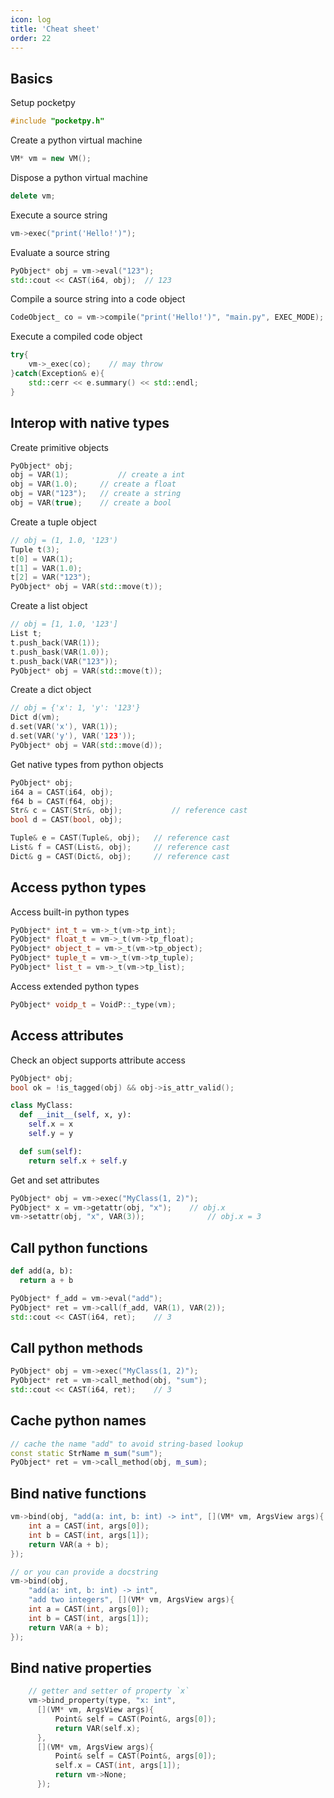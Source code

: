 ```yaml
---
icon: log
title: 'Cheat sheet'
order: 22
---
```


## Basics

Setup pocketpy

```cpp
#include "pocketpy.h"
```

Create a python virtual machine

```cpp
VM* vm = new VM();
```

Dispose a python virtual machine

```cpp
delete vm;
```

Execute a source string

```cpp
vm->exec("print('Hello!')");
```

Evaluate a source string

```cpp
PyObject* obj = vm->eval("123");
std::cout << CAST(i64, obj);  // 123
```

Compile a source string into a code object

```cpp
CodeObject_ co = vm->compile("print('Hello!')", "main.py", EXEC_MODE);
```

Execute a compiled code object

```cpp
try{
    vm->_exec(co);    // may throw
}catch(Exception& e){
    std::cerr << e.summary() << std::endl;
}
```

## Interop with native types

Create primitive objects

```cpp
PyObject* obj;
obj = VAR(1);			// create a int
obj = VAR(1.0);		// create a float
obj = VAR("123");	// create a string
obj = VAR(true);	// create a bool
```

Create a tuple object

```cpp
// obj = (1, 1.0, '123')
Tuple t(3);
t[0] = VAR(1);
t[1] = VAR(1.0);
t[2] = VAR("123");
PyObject* obj = VAR(std::move(t));
```

Create a list object

```cpp
// obj = [1, 1.0, '123']
List t;
t.push_back(VAR(1));
t.push_bask(VAR(1.0));
t.push_back(VAR("123"));
PyObject* obj = VAR(std::move(t));
```

Create a dict object

```cpp
// obj = {'x': 1, 'y': '123'}
Dict d(vm);
d.set(VAR('x'), VAR(1));
d.set(VAR('y'), VAR('123'));
PyObject* obj = VAR(std::move(d));
```

Get native types from python objects

```cpp
PyObject* obj;
i64 a = CAST(i64, obj);
f64 b = CAST(f64, obj);
Str& c = CAST(Str&, obj);			// reference cast
bool d = CAST(bool, obj);

Tuple& e = CAST(Tuple&, obj);	// reference cast
List& f = CAST(List&, obj);		// reference cast
Dict& g = CAST(Dict&, obj);		// reference cast
```

## Access python types

Access built-in python types

```cpp
PyObject* int_t = vm->_t(vm->tp_int);
PyObject* float_t = vm->_t(vm->tp_float);
PyObject* object_t = vm->_t(vm->tp_object);
PyObject* tuple_t = vm->_t(vm->tp_tuple);
PyObject* list_t = vm->_t(vm->tp_list);
```

Access extended python types

```cpp
PyObject* voidp_t = VoidP::_type(vm);
```

## Access attributes

Check an object supports attribute access

```cpp
PyObject* obj;
bool ok = !is_tagged(obj) && obj->is_attr_valid();
```

```python
class MyClass:
  def __init__(self, x, y):
    self.x = x
    self.y = y

  def sum(self):
    return self.x + self.y
```

Get and set attributes

```cpp
PyObject* obj = vm->exec("MyClass(1, 2)");
PyObject* x = vm->getattr(obj, "x");	// obj.x
vm->setattr(obj, "x", VAR(3));				// obj.x = 3
```

## Call python functions

```python
def add(a, b):
  return a + b 
```

```cpp
PyObject* f_add = vm->eval("add");
PyObject* ret = vm->call(f_add, VAR(1), VAR(2));
std::cout << CAST(i64, ret);	// 3
```

## Call python methods

```cpp
PyObject* obj = vm->exec("MyClass(1, 2)");
PyObject* ret = vm->call_method(obj, "sum");
std::cout << CAST(i64, ret);	// 3
```

## Cache python names

```cpp
// cache the name "add" to avoid string-based lookup
const static StrName m_sum("sum");
PyObject* ret = vm->call_method(obj, m_sum);
```

## Bind native functions

```cpp
vm->bind(obj, "add(a: int, b: int) -> int", [](VM* vm, ArgsView args){
    int a = CAST(int, args[0]);
    int b = CAST(int, args[1]);
    return VAR(a + b);
});

// or you can provide a docstring
vm->bind(obj,
    "add(a: int, b: int) -> int",
    "add two integers", [](VM* vm, ArgsView args){
    int a = CAST(int, args[0]);
    int b = CAST(int, args[1]);
    return VAR(a + b);
});
```

## Bind native properties

```cpp
    // getter and setter of property `x`
    vm->bind_property(type, "x: int",
      [](VM* vm, ArgsView args){
          Point& self = CAST(Point&, args[0]);
          return VAR(self.x);
      },
      [](VM* vm, ArgsView args){
          Point& self = CAST(Point&, args[0]);
          self.x = CAST(int, args[1]);
          return vm->None;
      });
```